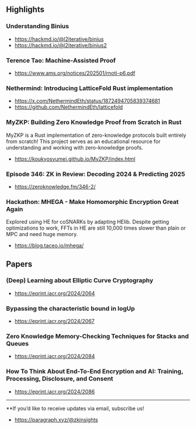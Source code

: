 ## Highlights
### Understanding Binius
- <https://hackmd.io/@l2iterative/binius>
- <https://hackmd.io/@l2iterative/binius2>
### Terence Tao: Machine-Assisted Proof
- <https://www.ams.org/notices/202501/rnoti-p6.pdf>
### Nethermind: Introducing LatticeFold Rust implementation
- <https://x.com/NethermindEth/status/1872494705839374681>
- <https://github.com/NethermindEth/latticefold>
### MyZKP: Building Zero Knowledge Proof from Scratch in Rust
MyZKP is a Rust implementation of zero-knowledge protocols built entirely from scratch! This project serves as an educational resource for understanding and working with zero-knowledge proofs.
- <https://koukyosyumei.github.io/MyZKP/index.html>
### Episode 346: ZK in Review: Decoding 2024 & Predicting 2025
- <https://zeroknowledge.fm/346-2/>
### Hackathon: MHEGA - Make Homomorphic Encryption Great Again
Explored using HE for coSNARKs by adapting HElib. Despite getting optimizations to work, FFTs in HE are still 10,000 times slower than plain or MPC and need huge memory.
- <https://blog.taceo.io/mhega/>

## Papers
### (Deep) Learning about Elliptic Curve Cryptography
- <https://eprint.iacr.org/2024/2064>
### Bypassing the characteristic bound in logUp
- <https://eprint.iacr.org/2024/2067>
### Zero Knowledge Memory-Checking Techniques for Stacks and Queues
- <https://eprint.iacr.org/2024/2084>
### How To Think About End-To-End Encryption and AI: Training, Processing, Disclosure, and Consent
- <https://eprint.iacr.org/2024/2086>

---
**If you’d like to receive updates via email, subscribe us!

- <https://paragraph.xyz/@zkinsights>
